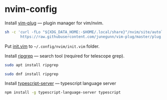 # nvim-config

Install [vim-plug](https://github.com/junegunn/vim-plug) — plugin manager for vim/nvim.
```bash
sh -c 'curl -fLo "${XDG_DATA_HOME:-$HOME/.local/share}"/nvim/site/autoload/plug.vim --create-dirs \
       https://raw.githubusercontent.com/junegunn/vim-plug/master/plug.vim'
```

Put [init.vim](init.vim) to `~/.config/nvim/init.vim` folder.

Install [ripgrep](https://github.com/BurntSushi/ripgrep) — search tool (required for telescope grep).
```bash
sudo apt install ripgrep
```
```bash
sudo dnf install ripgrep
```

Install [typescript-server](https://github.com/typescript-language-server/typescript-language-server#installing) — typescript language server
```bash
npm install -g typescript-language-server typescript
```
